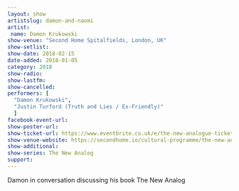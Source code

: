 ```yaml
---
layout: show
artistslug: damon-and-naomi
artist:
 name: Damon Krukowski
show-venue: "Second Home Spitalfields, London, UK"
show-setlist:
show-date: 2018-02-15
date-added: 2018-01-05
category: 2018
show-radio: 
show-lastfm: 
show-cancelled: 
performers: [
  "Damon Krukowski",
  "Justin Turford (Truth and Lies / Ex-Friendly)"
  ]
facebook-event-url: 
show-poster-url: 
show-ticket-url: https://www.eventbrite.co.uk/e/the-new-analogue-tickets-41467844439
show-venue-website: https://secondhome.io/cultural-programme/the-new-analog
show-additional:
show-series: The New Analog
support:
---
```

Damon in conversation discussing his book The New Analog
